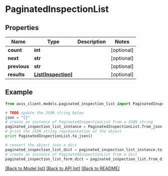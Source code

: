 # PaginatedInspectionList


## Properties

Name | Type | Description | Notes
------------ | ------------- | ------------- | -------------
**count** | **int** |  | [optional] 
**next** | **str** |  | [optional] 
**previous** | **str** |  | [optional] 
**results** | [**List[Inspection]**](Inspection.md) |  | [optional] 

## Example

```python
from avis_client.models.paginated_inspection_list import PaginatedInspectionList

# TODO update the JSON string below
json = "{}"
# create an instance of PaginatedInspectionList from a JSON string
paginated_inspection_list_instance = PaginatedInspectionList.from_json(json)
# print the JSON string representation of the object
print PaginatedInspectionList.to_json()

# convert the object into a dict
paginated_inspection_list_dict = paginated_inspection_list_instance.to_dict()
# create an instance of PaginatedInspectionList from a dict
paginated_inspection_list_form_dict = paginated_inspection_list.from_dict(paginated_inspection_list_dict)
```
[[Back to Model list]](../README.md#documentation-for-models) [[Back to API list]](../README.md#documentation-for-api-endpoints) [[Back to README]](../README.md)


